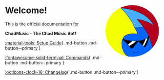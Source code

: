 <h1>
    Welcome! <img align="right" src="assets/deejaytreefiddy.png" width=175>
</h1>

This is the official documentation for

**ChadMusic - The Chad Music Bot!**

[:material-tools: Setup Guide](./setup/getting_started.md){ .md-button .md-button--primary }

[:fontawesome-solid-terminal: Commands](./commands.md){ .md-button .md-button--primary }

[:octicons-clock-16: Changelog](./changelog.md){ .md-button .md-button--primary }
